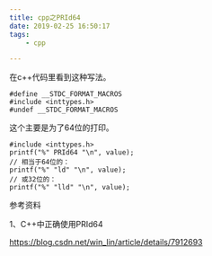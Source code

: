 ```yaml
---
title: cpp之PRId64
date: 2019-02-25 16:50:17
tags:
	- cpp

---
```




在c++代码里看到这种写法。

```
#define __STDC_FORMAT_MACROS
#include <inttypes.h>
#undef __STDC_FORMAT_MACROS
```

这个主要是为了64位的打印。

```
#include <inttypes.h>
printf("%" PRId64 "\n", value);
// 相当于64位的：
printf("%" "ld" "\n", value);
// 或32位的：
printf("%" "lld" "\n", value);
```



参考资料

1、C++中正确使用PRId64

https://blog.csdn.net/win_lin/article/details/7912693